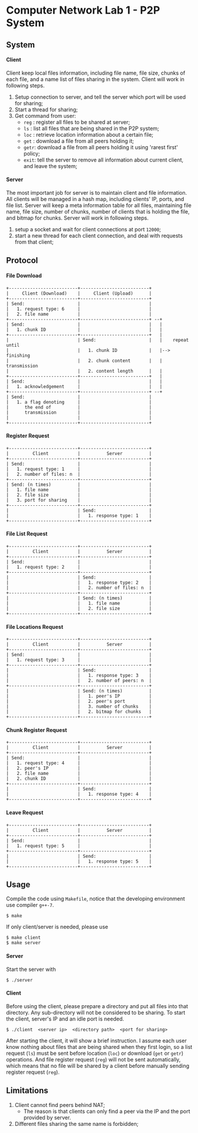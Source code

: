 # Computer Network Lab 1 - P2P System

## System

#### Client

Client keep local files information, including file name, file size, chunks of each file, and a name list of files sharing in the system. Client will work in following steps.

1. Setup connection to server, and tell the server which port will be used for sharing;
2. Start a thread for sharing;
3. Get command from user:
    - `reg` : register all files to be shared at server;
    - `ls`  : list all files that are being shared in the P2P system;
    - `loc` : retrieve location information about a certain file;
    - `get` : download a file from all peers holding it;
    - `getr`: download a file from all peers holding it using 'rarest first' policy;
    - `exit`: tell the server to remove all information about current client, and leave the system;

#### Server

The most important job for server is to maintain client and file information. All clients will be managed in a hash map, including clients' IP, ports, and file list. Server will keep a meta information table for all files, maintaining file name, file size, number of chunks, number of clients that is holding the file, and bitmap for chunks. Server will work in following steps.

1. setup a socket and wait for client connections at port `12000`;
2. start a new thread for each client connection, and deal with requests from that client;

<div STYLE="page-break-after: always;"></div>

## Protocol

#### File Download

```
+--------------------------+--------------------------+
|     Client (Download)    |     Client (Upload)      |
+--------------------------+--------------------------+
| Send:                    |                          |
|   1. request type: 6     |                          |
|   2. file name           |                          |
+--------------------------+--------------------------+ --+
| Send:                    |                          |   |
|   1. chunk ID            |                          |   |
+--------------------------+--------------------------+   |
|                          | Send:                    |   |    repeat until
|                          |   1. chunk ID            |   |--> finishing
|                          |   2. chunk content       |   |    transmission
|                          |   2. content length      |   |
+--------------------------+--------------------------+   |
| Send:                    |                          |   |
|   1. acknowledgement     |                          |   |
+--------------------------+--------------------------+ --+
| Send:                    |                          |
|   1. a flag denoting     |                          |
|      the end of          |                          |
|      transmission        |                          |
|                          |                          |
+--------------------------+--------------------------+
```

#### Register Request

```
+--------------------------+--------------------------+
|         Client           |          Server          |
+--------------------------+--------------------------+
| Send:                    |                          |
|   1. request type: 1     |                          |
|   2. number of files: n  |                          |
+--------------------------+--------------------------+
| Send: (n times)          |                          |
|   1. file name           |                          |
|   2. file size           |                          |
|   3. port for sharing    |                          |
+--------------------------+--------------------------+
|                          | Send:                    |
|                          |   1. response type: 1    |
+--------------------------+--------------------------+
```

<div STYLE="page-break-after: always;"></div>

#### File List Request

```
+--------------------------+--------------------------+
|         Client           |          Server          |
+--------------------------+--------------------------+
| Send:                    |                          |
|   1. request type: 2     |                          |
+--------------------------+--------------------------+
|                          | Send:                    |
|                          |   1. response type: 2    |
|                          |   2. number of files: n  |
+--------------------------+--------------------------+
|                          | Send: (n times)          |
|                          |   1. file name           |
|                          |   2. file size           |
+--------------------------+--------------------------+
```

#### File Locations Request

```
+--------------------------+--------------------------+
|         Client           |          Server          |
+--------------------------+--------------------------+
| Send:                    |                          |
|   1. request type: 3     |                          |
+--------------------------+--------------------------+
|                          | Send:                    |
|                          |   1. response type: 3    |
|                          |   2. number of peers: n  |
+--------------------------+--------------------------+
|                          | Send: (n times)          |
|                          |   1. peer's IP           |
|                          |   2. peer's port         |
|                          |   3. number of chunks    |
|                          |   2. bitmap for chunks   |
+--------------------------+--------------------------+
```

#### Chunk Register Request

```
+--------------------------+--------------------------+
|         Client           |          Server          |
+--------------------------+--------------------------+
| Send:                    |                          |
|   1. request type: 4     |                          |
|   2. peer's IP           |                          |
|   2. file name           |                          |
|   2. chunk ID            |                          |
+--------------------------+--------------------------+
|                          | Send:                    |
|                          |   1. response type: 4    |
+--------------------------+--------------------------+
```

#### Leave Request

```
+--------------------------+--------------------------+
|         Client           |          Server          |
+--------------------------+--------------------------+
| Send:                    |                          |
|   1. request type: 5     |                          |
+--------------------------+--------------------------+
|                          | Send:                    |
|                          |   1. response type: 5    |
+--------------------------+--------------------------+
```

## Usage

Compile the code using `Makefile`, notice that the developing environment use compiler `g++-7`.

```
$ make
```

If only client/server is needed, please use

```
$ make client
$ make server
```

#### Server

Start the server with

```
$ ./server
```

#### Client

Before using the client, please prepare a directory and put all files into that directory. Any sub-directory will not be considered to be sharing. To start the client, server's IP and an idle port is needed.

```
$ ./client  <server ip>  <directory path>  <port for sharing>
```

After starting the client, it will show a brief instruction. I assume each user know nothing about files that are being shared when they first login, so a list request (`ls`) must be sent before location (`loc`) or download (`get` or `getr`) operations. And file register request (`reg`) will not be sent automatically, which means that no file will be shared by a client before manually sending register request (`reg`).

<div STYLE="page-break-after: always;"></div>

## Limitations

1. Client cannot find peers behind NAT;
    - The reason is that clients can only find a peer via the IP and the port provided by server.
2. Different files sharing the same name is forbidden;